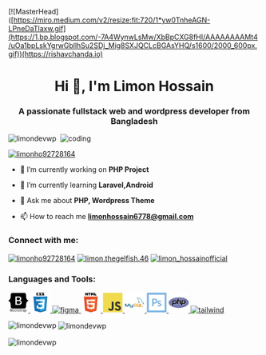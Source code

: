 [![MasterHead] ([https://miro.medium.com/v2/resize:fit:720/1*yw0TnheAGN-LPneDaTlaxw.gif](https://1.bp.blogspot.com/-7A4WynwLsMw/XbBpCXG8fHI/AAAAAAAAMt4/uOa1bpLskYgrwGbllhSu2SDj_Mig8SXJQCLcBGAsYHQ/s1600/2000_600px.gif))(https://rishavchanda.io)
<h1 align="center">Hi 👋, I'm Limon Hossain</h1>
<h3 align="center">A passionate fullstack web and wordpress developer from Bangladesh</h3>
<img align="right" alt="coding" width="400" src="https://media2.giphy.com/media/qgQUggAC3Pfv687qPC/giphy.gif">

<p align="left"> <img src="https://komarev.com/ghpvc/?username=limondevwp&label=Profile%20views&color=0e75b6&style=flat" alt="limondevwp" /> </p>

<p align="left"> <a href="https://twitter.com/limonho92728164" target="blank"><img src="https://img.shields.io/twitter/follow/limonho92728164?logo=twitter&style=for-the-badge" alt="limonho92728164" /></a> </p>

- 🔭 I’m currently working on **PHP Project**

- 🌱 I’m currently learning **Laravel,Android**

- 💬 Ask me about **PHP, Wordpress Theme**

- 📫 How to reach me **limonhossain6778@gmail.com**

<h3 align="left">Connect with me:</h3>
<p align="left">
<a href="https://twitter.com/limonho92728164" target="blank"><img align="center" src="https://raw.githubusercontent.com/rahuldkjain/github-profile-readme-generator/master/src/images/icons/Social/twitter.svg" alt="limonho92728164" height="30" width="40" /></a>
<a href="https://fb.com/limon.thegelfish.46" target="blank"><img align="center" src="https://raw.githubusercontent.com/rahuldkjain/github-profile-readme-generator/master/src/images/icons/Social/facebook.svg" alt="limon.thegelfish.46" height="30" width="40" /></a>
<a href="https://instagram.com/limon_hossainofficial" target="blank"><img align="center" src="https://raw.githubusercontent.com/rahuldkjain/github-profile-readme-generator/master/src/images/icons/Social/instagram.svg" alt="limon_hossainofficial" height="30" width="40" /></a>
</p>

<h3 align="left">Languages and Tools:</h3>
<p align="left"> <a href="https://getbootstrap.com" target="_blank" rel="noreferrer"> <img src="https://raw.githubusercontent.com/devicons/devicon/master/icons/bootstrap/bootstrap-plain-wordmark.svg" alt="bootstrap" width="40" height="40"/> </a> <a href="https://www.w3schools.com/css/" target="_blank" rel="noreferrer"> <img src="https://raw.githubusercontent.com/devicons/devicon/master/icons/css3/css3-original-wordmark.svg" alt="css3" width="40" height="40"/> </a> <a href="https://www.figma.com/" target="_blank" rel="noreferrer"> <img src="https://www.vectorlogo.zone/logos/figma/figma-icon.svg" alt="figma" width="40" height="40"/> </a> <a href="https://www.w3.org/html/" target="_blank" rel="noreferrer"> <img src="https://raw.githubusercontent.com/devicons/devicon/master/icons/html5/html5-original-wordmark.svg" alt="html5" width="40" height="40"/> </a> <a href="https://developer.mozilla.org/en-US/docs/Web/JavaScript" target="_blank" rel="noreferrer"> <img src="https://raw.githubusercontent.com/devicons/devicon/master/icons/javascript/javascript-original.svg" alt="javascript" width="40" height="40"/> </a> <a href="https://www.mysql.com/" target="_blank" rel="noreferrer"> <img src="https://raw.githubusercontent.com/devicons/devicon/master/icons/mysql/mysql-original-wordmark.svg" alt="mysql" width="40" height="40"/> </a> <a href="https://www.photoshop.com/en" target="_blank" rel="noreferrer"> <img src="https://raw.githubusercontent.com/devicons/devicon/master/icons/photoshop/photoshop-line.svg" alt="photoshop" width="40" height="40"/> </a> <a href="https://www.php.net" target="_blank" rel="noreferrer"> <img src="https://raw.githubusercontent.com/devicons/devicon/master/icons/php/php-original.svg" alt="php" width="40" height="40"/> </a> <a href="https://tailwindcss.com/" target="_blank" rel="noreferrer"> <img src="https://www.vectorlogo.zone/logos/tailwindcss/tailwindcss-icon.svg" alt="tailwind" width="40" height="40"/> </a> </p>

<p><img align="left" src="https://github-readme-stats.vercel.app/api/top-langs?username=limondevwp&show_icons=true&locale=en&layout=compact" alt="limondevwp" /></p>

<p>&nbsp;<img align="center" src="https://github-readme-stats.vercel.app/api?username=limondevwp&show_icons=true&locale=en" alt="limondevwp" /></p>

<p><img align="center" src="https://github-readme-streak-stats.herokuapp.com/?user=limondevwp&" alt="limondevwp" /></p>

